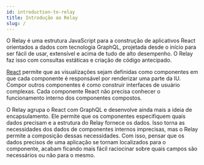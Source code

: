 ```yaml
---
id: introduction-to-relay
title: Introdução ao Relay
slug: /
---
```


O Relay é uma estrutura JavaScript para a construção de aplicativos React orientados a dados com tecnologia GraphQL, projetada desde o início para ser fácil de usar, extensível e acima de tudo de alto desempenho. O Relay faz isso com consultas estáticas e criação de código antecipado.

[React](https://facebook.github.io/react/) permite que as visualizações sejam definidas como componentes em que cada componente é responsável por renderizar uma parte da IU. Compor outros componentes é como construir interfaces de usuário complexas. Cada componente React não precisa conhecer o funcionamento interno dos componentes compostos.

O Relay agrupa o React com GraphQL e desenvolve ainda mais a ideia de encapsulamento. Ele permite que os componentes especifiquem quais dados precisam e a estrutura do Relay fornece os dados. Isso torna as necessidades dos dados de componentes internos imprecisas, mas o Relay permite a composição dessas necessidades. Com isso, pensar que os dados precisos de uma aplicação se tornam localizados para o componente, acabam ficando mais fácil raciocinar sobre quais campos são necessários ou não para o mesmo.
